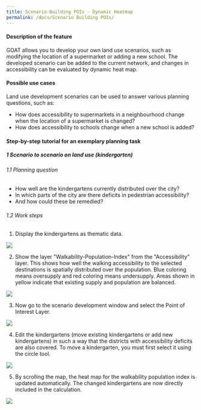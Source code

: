 ```yaml
---
title: Scenario-Building POIs - Dynamic Heatmap
permalink: /docs/Scenario Building POIs/
---
```


#### Description of the feature
GOAT allows you to develop your own land use scenarios, such as modifying the location of a supermarket or adding a new school. The developed scenario can be added to the current network, and changes in accessibility can be evaluated by dynamic heat map.  

#### Possible use cases
Land use development scenarios can be used to answer various planning questions, such as:
- How does accessibility to supermarkets in a neighbourhood change when the location of a supermarket is changed?
- How does accessibility to schools change when a new school is added?


#### Step-by-step tutorial for an exemplary planning task
##### 1 Scenario to scenario on land use (kindergarten)
###### 1.1 Planning question
- How well are the kindergartens currently distributed over the city? 
- In which parts of the city are there deficits in pedestrian accessibility? 
- And how could these be remedied?


###### 1.2 Work steps

1. Display the kindergartens as thematic data.
<img class="img-responsive" src="../../img/Docs/training materials/Scenario_POIs/kindergarten.png">


2. Show the layer "Walkability-Population-Index" from the "Accessibility" layer. This shows how well the walking accessibility to the selected destinations is spatially distributed over the population. Blue coloring means oversupply and red coloring means undersupply. Areas shown in yellow indicate that existing supply and population are balanced.
<img class="img-responsive" src="../../img/Docs/training materials/Scenario_POIs/walkability_popoulation_index.png">

3. Now go to the scenario development window and select the Point of Interest Layer.
<img class="img-responsive" src="../../img/Docs/training materials/Scenario_POIs/PointofInterest.png">

4. Edit the kindergartens (move existing kindergartens or add new kindergartens) in such a way that the districts with accessibility deficits are also covered. To move a kindergarten, you must first select it using the circle tool.
<img class="img-responsive" src="../../img/Docs/training materials/Scenario_POIs/circle_tool.png">

5. By scrolling the map, the heat map for the walkability population index is updated automatically. The changed kindergartens are now directly included in the calculation.
<img class="img-responsive" src="../../img/Docs/training materials/Scenario_POIs/new_kindergarden.png">








 